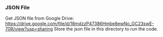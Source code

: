 ### JSON File
Get JSON file from Google Drive:
https://drive.google.com/file/d/18mdzzP47386Hmbe8ewNo_GC23swE-70R/view?usp=sharing
Store the json file in this directory to run the code.